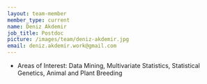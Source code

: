 ```yaml
---
layout: team-member
member_type: current
name: Deniz Akdemir
job_title: Postdoc
picture: /images/team/deniz-akdemir.jpg
email: deniz.akdemir.work@gmail.com
---
```


- Areas of Interest: Data Mining, Multivariate Statistics, Statistical Genetics, Animal and Plant Breeding
